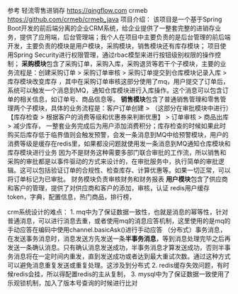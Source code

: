 参考
	轻流零售进销存 https://qingflow.com
	crmeb https://github.com/crmeb/crmeb_java
项目介绍：
	该项目是一个基于Spring Boot开发的前后端分离的企业CRM系统，给企业提供了一整套完整的进销存业务，提供了应用端，后台管理端；我个人在项目中主要负责的是后台管理的前后端开发，主要负责的模块是用户模块，采购模块，销售模块还有库存模块；
	项目使用Spring Security进行权限管理，通过rbac模型来进行按钮级别权限的操作控制；
	**采购模块**包含了采购订单，采购入库，采购退货等若干个子模块，主要的业务流程是：创建采购订单 > 采购订单审核 > 采购订单提交到仓库模块记录入库 > 库存模块改变库存 ，其中在采购订单审核这部分使用了mq，用户提交了订单后，系统可以触发一个消息到MQ，通知仓库模块进行入库操作。这个消息可以包含订单的相关信息，如订单号、商品信息等。
	**销售模块**包含了普通销售管理和零售管理两个子模块，具体的业务流程是：客户订单创建 >  （这部分在审批模块中进行）【库存检查 > 根据客户的消费等级和优惠券来判断优惠】 > 订单审核 > 商品出库 > 减少库存， 一整套业务完成后为用户添加消费积分；库存检查的时候如果此时购买后库存低于临界值则会触发预警，会发一条消息到MQ中给预警模块，用户的消费等级是缓存在redis里，如果都没问题就使用发一条消息到MQ通知仓库模块和库存模块进行业务
	因为不是财务这种需要多部门联合审批的工作流，所以销售和采购的审批都是以事件驱动的方式来设计的，在审批服务中，执行简单的审批逻辑。这可以包括验证订单的合规性、检查库存、计算优惠等。如果一切正常，可以将订单标记为已审批。
	财务模块负责审核财务和财务报表
	**用户模块**包含了供应商和客户的管理，提供了对供应商和客户的添加，审核，认证
	redis用户缓存token，字典，配置信息，热门商品，排行榜，
	
crm系统设计的难点：
	1. mq中为了保证数据一致性，也就是消息的幂等性，针对普通消息，可以进行消息去重，或者使用mq的消息应答机制，这里使用的是mq的手动应答在编码中使用channel.basicAsk()进行手动应答
	（分布式）事务消息，在发送事务消息时，消息发送方先发送一条**半事务消息**，等到消息处理完毕之后再发送一条确认消息。只有确认消息发送成功，半事务消息才算发送成功，否则半事务消息将在一定时间内重发，直到发送成功或者达到最大重试次数。通过这种方式可以避免消息重复发送或重复处理。这涉及到分布式
2. redis缓存失效问题，有时候redis会挂，所以得配置redis的主从复制，
3. mysql中为了保证数据一致使用了乐观锁机制，加入了版本号查询的时候进行比对 